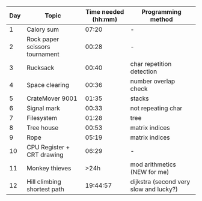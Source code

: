 | Day | Topic                          | Time needed (hh:mm) | Programming method                     |
| --- | ------------------------------ | ------------------- | -------------------------------------- |
| 1   | Calory sum                     | 07:20               | -                                      |
| 2   | Rock paper scissors tournament | 00:28               | -                                      |
| 3   | Rucksack                       | 00:40               | char repetition detection              |
| 4   | Space clearing                 | 00:36               | number overlap check                   |
| 5   | CrateMover 9001                | 01:35               | stacks                                 |
| 6   | Signal mark                    | 00:33               | not repeating char                     |
| 7   | Filesystem                     | 01:28               | tree                                   |
| 8   | Tree house                     | 00:53               | matrix indices                         |
| 9   | Rope                           | 05:19               | matrix indices                         |
| 10  | CPU Register + CRT drawing     | 06:29               | -                                      |
| 11  | Monkey thieves                 | >24h                | mod arithmetics (NEW for me)           |
| 12  | Hill climbing shortest path    | 19:44:57            | dijkstra (second very slow and lucky?) |
